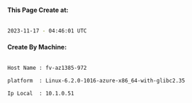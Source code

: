 
   
#### This Page Create at:

```bash

2023-11-17 - 04:46:01 UTC

```

#### Create By Machine:

```bash

Host Name : fv-az1385-972

platform  : Linux-6.2.0-1016-azure-x86_64-with-glibc2.35

Ip Local  : 10.1.0.51

```

